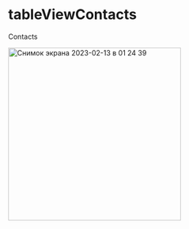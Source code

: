 # tableViewContacts
Contacts


<img width="349" alt="Снимок экрана 2023-02-13 в 01 24 39" src="https://user-images.githubusercontent.com/93939676/218332625-9f65ce06-96b7-4bf7-99c6-1543b6477cd4.png">
